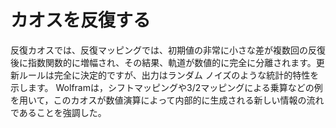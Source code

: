 # カオスを反復する

反復カオスでは、反復マッピングでは、初期値の非常に小さな差が複数回の反復後に指数関数的に増幅され、その結果、軌道が数値的に完全に分離されます。更新ルールは完全に決定的ですが、出力はランダム ノイズのような統計的特性を示します。 Wolframは，シフトマッピングや3/2マッピングによる乗算などの例を用いて，このカオスが数値演算によって内部的に生成される新しい情報の流れであることを強調した。